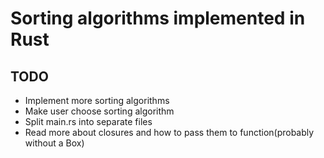 # Sorting algorithms implemented in Rust

## TODO

- Implement more sorting algorithms
- Make user choose sorting algorithm
- Split main.rs into separate files
- Read more about closures and how to pass them to function(probably without a Box)

